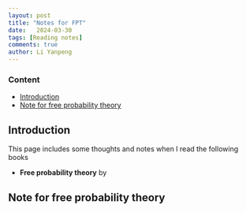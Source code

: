 ```yaml
---
layout: post
title: "Notes for FPT"
date:   2024-03-30
tags: [Reading notes]
comments: true
author: Li Yanpeng
---
```



<!-- more -->

### Content

- [Introduction](#introduction)
- [Note for free probability theory](#note-for-free-probability-theory)

## Introduction
This page includes some thoughts and notes when I read the following books
- **Free probability theory** by 

## Note for free probability theory

